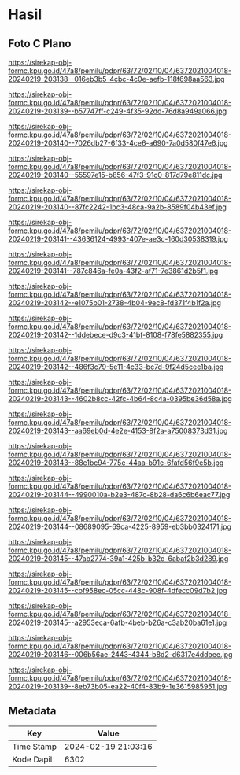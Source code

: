 # Hasil

## Foto C Plano

https://sirekap-obj-formc.kpu.go.id/47a8/pemilu/pdpr/63/72/02/10/04/6372021004018-20240219-203138--016eb3b5-4cbc-4c0e-aefb-118f698aa563.jpg

https://sirekap-obj-formc.kpu.go.id/47a8/pemilu/pdpr/63/72/02/10/04/6372021004018-20240219-203139--b57747ff-c249-4f35-92dd-76d8a949a066.jpg

https://sirekap-obj-formc.kpu.go.id/47a8/pemilu/pdpr/63/72/02/10/04/6372021004018-20240219-203140--7026db27-6f33-4ce6-a690-7a0d580f47e6.jpg

https://sirekap-obj-formc.kpu.go.id/47a8/pemilu/pdpr/63/72/02/10/04/6372021004018-20240219-203140--55597e15-b856-47f3-91c0-817d79e811dc.jpg

https://sirekap-obj-formc.kpu.go.id/47a8/pemilu/pdpr/63/72/02/10/04/6372021004018-20240219-203140--87fc2242-1bc3-48ca-9a2b-8589f04b43ef.jpg

https://sirekap-obj-formc.kpu.go.id/47a8/pemilu/pdpr/63/72/02/10/04/6372021004018-20240219-203141--43636124-4993-407e-ae3c-160d30538319.jpg

https://sirekap-obj-formc.kpu.go.id/47a8/pemilu/pdpr/63/72/02/10/04/6372021004018-20240219-203141--787c846a-fe0a-43f2-af71-7e3861d2b5f1.jpg

https://sirekap-obj-formc.kpu.go.id/47a8/pemilu/pdpr/63/72/02/10/04/6372021004018-20240219-203142--e1075b01-2738-4b04-9ec8-fd371f4b1f2a.jpg

https://sirekap-obj-formc.kpu.go.id/47a8/pemilu/pdpr/63/72/02/10/04/6372021004018-20240219-203142--1ddebece-d9c3-41bf-8108-f78fe5882355.jpg

https://sirekap-obj-formc.kpu.go.id/47a8/pemilu/pdpr/63/72/02/10/04/6372021004018-20240219-203142--486f3c79-5e11-4c33-bc7d-9f24d5cee1ba.jpg

https://sirekap-obj-formc.kpu.go.id/47a8/pemilu/pdpr/63/72/02/10/04/6372021004018-20240219-203143--4602b8cc-42fc-4b64-8c4a-0395be36d58a.jpg

https://sirekap-obj-formc.kpu.go.id/47a8/pemilu/pdpr/63/72/02/10/04/6372021004018-20240219-203143--aa69eb0d-4e2e-4153-8f2a-a75008373d31.jpg

https://sirekap-obj-formc.kpu.go.id/47a8/pemilu/pdpr/63/72/02/10/04/6372021004018-20240219-203143--88e1bc94-775e-44aa-b91e-6fafd56f9e5b.jpg

https://sirekap-obj-formc.kpu.go.id/47a8/pemilu/pdpr/63/72/02/10/04/6372021004018-20240219-203144--4990010a-b2e3-487c-8b28-da6c6b6eac77.jpg

https://sirekap-obj-formc.kpu.go.id/47a8/pemilu/pdpr/63/72/02/10/04/6372021004018-20240219-203144--08689095-69ca-4225-8959-eb3bb0324171.jpg

https://sirekap-obj-formc.kpu.go.id/47a8/pemilu/pdpr/63/72/02/10/04/6372021004018-20240219-203145--47ab2774-39a1-425b-b32d-6abaf2b3d289.jpg

https://sirekap-obj-formc.kpu.go.id/47a8/pemilu/pdpr/63/72/02/10/04/6372021004018-20240219-203145--cbf958ec-05cc-448c-908f-4dfecc09d7b2.jpg

https://sirekap-obj-formc.kpu.go.id/47a8/pemilu/pdpr/63/72/02/10/04/6372021004018-20240219-203145--a2953eca-6afb-4beb-b26a-c3ab20ba61e1.jpg

https://sirekap-obj-formc.kpu.go.id/47a8/pemilu/pdpr/63/72/02/10/04/6372021004018-20240219-203146--006b56ae-2443-4344-b8d2-d6317e4ddbee.jpg

https://sirekap-obj-formc.kpu.go.id/47a8/pemilu/pdpr/63/72/02/10/04/6372021004018-20240219-203139--8eb73b05-ea22-40f4-83b9-1e3615985951.jpg


## Metadata

| Key        | Value               |
| ---------- | ------------------- |
| Time Stamp | 2024-02-19 21:03:16 |
| Kode Dapil | 6302                |



